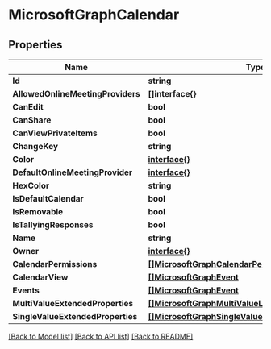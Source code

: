 # MicrosoftGraphCalendar

## Properties

Name | Type | Description | Notes
------------ | ------------- | ------------- | -------------
**Id** | **string** |  | [optional] 
**AllowedOnlineMeetingProviders** | **[]interface{}** |  | [optional] 
**CanEdit** | **bool** |  | [optional] 
**CanShare** | **bool** |  | [optional] 
**CanViewPrivateItems** | **bool** |  | [optional] 
**ChangeKey** | **string** |  | [optional] 
**Color** | [**interface{}**](.md) |  | [optional] 
**DefaultOnlineMeetingProvider** | [**interface{}**](.md) |  | [optional] 
**HexColor** | **string** |  | [optional] 
**IsDefaultCalendar** | **bool** |  | [optional] 
**IsRemovable** | **bool** |  | [optional] 
**IsTallyingResponses** | **bool** |  | [optional] 
**Name** | **string** |  | [optional] 
**Owner** | [**interface{}**](.md) |  | [optional] 
**CalendarPermissions** | [**[]MicrosoftGraphCalendarPermission**](microsoft.graph.calendarPermission.md) |  | [optional] 
**CalendarView** | [**[]MicrosoftGraphEvent**](microsoft.graph.event.md) |  | [optional] 
**Events** | [**[]MicrosoftGraphEvent**](microsoft.graph.event.md) |  | [optional] 
**MultiValueExtendedProperties** | [**[]MicrosoftGraphMultiValueLegacyExtendedProperty**](microsoft.graph.multiValueLegacyExtendedProperty.md) |  | [optional] 
**SingleValueExtendedProperties** | [**[]MicrosoftGraphSingleValueLegacyExtendedProperty**](microsoft.graph.singleValueLegacyExtendedProperty.md) |  | [optional] 

[[Back to Model list]](../README.md#documentation-for-models) [[Back to API list]](../README.md#documentation-for-api-endpoints) [[Back to README]](../README.md)


